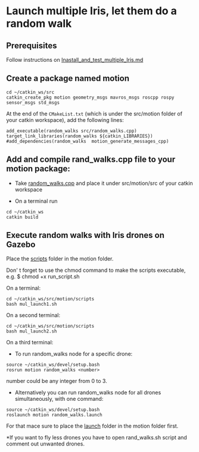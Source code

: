 # Launch multiple Iris, let them do  a random walk

## Prerequisites
Follow instructions on [Inastall_and_test_multiple_Iris.md](https://github.com/dimitra-savvani/ROS_multiple_iris/blob/main/Instructions/Inastall_and_test_multiple_Iris.md)

## Create a package named motion
```
cd ~/catkin_ws/src
catkin_create_pkg motion geometry_msgs mavros_msgs roscpp rospy sensor_msgs std_msgs
```
At the end of the `CMakeList.txt` (which is under the src/motion folder of your catkin workspace), add the following lines:

```
add_executable(random_walks src/random_walks.cpp)
target_link_libraries(random_walks ${catkin_LIBRARIES})
#add_dependencies(random_walks  motion_generate_messages_cpp)
```

## Add and compile rand_walks.cpp file to your motion package:

* Take [random_walks.cpp](https://github.com/dimitra-savvani/ROS_multiple_iris/blob/main/motion/src/random_walks.cpp) and place it under src/motion/src of your catkin workspace

* On  a terminal run
```
cd ~/catkin_ws
catkin build
```

## Execute random walks with Iris drones on Gazebo

Place the [scripts](https://github.com/dimitra-savvani/ROS_multiple_iris/tree/main/motion/scripts) folder in the motion folder. 

Don' t forget to use the chmod command to make the scripts executable, e.g. $ chmod +x run_script.sh


On a terminal:

```
cd ~/catkin_ws/src/motion/scripts
bash mul_launch1.sh
```

On a second terminal:

```
cd ~/catkin_ws/src/motion/scripts
bash mul_launch2.sh
```

On a third terminal:

* To run random_walks node for a specific drone:

```
source ~/catkin_ws/devel/setup.bash
rosrun motion random_walks <number>
```
number could be any integer from 0 to 3.

* Alternatively you can run random_walks node for all drones simultaneously, with one command: 
```
source ~/catkin_ws/devel/setup.bash
roslaunch motion random_walks.launch 
```
For that mace sure to place the [launch](https://github.com/dimitra-savvani/ROS_multiple_iris/tree/main/motion/launch) folder in the motion folder first. 

*If you want to fly less drones you have to open rand_walks.sh script and comment out unwanted drones.

